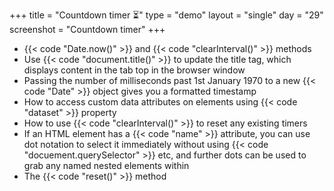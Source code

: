 +++
title = "Countdown timer ⏳"
type = "demo"
layout = "single"
day = "29"
screenshot = "Countdown timer"
+++

* {{< code "Date.now()" >}} and {{< code "clearInterval()" >}} methods
* Use {{< code "document.title()" >}} to update the title tag, which displays content in the tab top in the browser window
* Passing the number of milliseconds past 1st January 1970 to a new {{< code "Date" >}} object gives you a formatted timestamp
* How to access custom data attributes on elements using {{< code "dataset" >}} property
* How to use {{< code "clearInterval()" >}} to reset any existing timers
* If an HTML element has a {{< code "name" >}} attribute, you can use dot notation to select it immediately without using {{< code "docuement.querySelector" >}} etc, and further dots can be used to grab any named nested elements within
* The {{< code "reset()" >}} method
